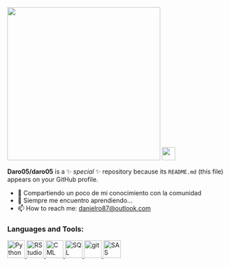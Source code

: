 


<img src="https://media.giphy.com/media/MeJgB3yMMwIaHmKD4z/giphy.gif" width="350" height="350">
<img src="https://raw.githubusercontent.com/MartinHeinz/MartinHeinz/master/wave.gif"width="30px">

**Daro05/daro05** is a ✨ _special_ ✨ repository because its `README.md` (this file) appears on your GitHub profile.


- 🔭 Compartiendo un poco de mi conocimiento con la comunidad
- 🌱 Siempre me encuentro aprendiendo...
- 📫 How to reach me: danielro87@outlook.com

  
<h3 align="left">Languages and Tools:</h3>
<p align="left">  
    <a href="https://www.w3.org/html/" target="_blank"> 
        <img src="https://upload.wikimedia.org/wikipedia/commons/c/c3/Python-logo-notext.svg" alt="Python" width="40" height="40"/> 
    </a>  
    <a href="https://www.w3schools.com/css/" target="_blank"> 
        <img src="https://upload.wikimedia.org/wikipedia/commons/d/d0/RStudio_logo_flat.svg" alt="RStudio" width="40" height="40"/> 
    </a> 
    <a href="https://developer.mozilla.org/en-US/docs/Web/JavaScript" target="_blank"> 
        <img src="https://cdn0.iconfinder.com/data/icons/cosmo-multimedia/40/terminal_application-512.png" alt="CML" width="40" height="40"/> 
    </a>
    <a href="https://getbootstrap.com" target="_blank"> 
        <img src="https://unifysolutions.net/supportedproduct/microsoft-sql-server/SQL-Databases.svg" alt="SQL" width="40" height="40"/> 
    </a> 
    <a href="https://git-scm.com/" target="_blank"> 
        <img src="https://www.vectorlogo.zone/logos/git-scm/git-scm-icon.svg" alt="git" width="40" height="40"/> 
    </a> 
    <a href="https://www.linux.org/" target="_blank"> 
        <img src="https://upload.wikimedia.org/wikipedia/commons/1/10/SAS_logo_horiz.svg" alt="SAS" width="40" height="40"/> 
    </a> 
</p>

